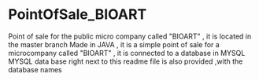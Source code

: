 # PointOfSale_BIOART
Point of sale for the public micro company called "BIOART" , it is located in the master branch
Made in JAVA , it is a simple point of sale for a microcompany called "BIOART" , it is connected to a database in MYSQL
MYSQL data base right next to this readme file is also provided ,with the database names 
